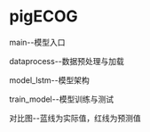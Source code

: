 # pigECOG

main--模型入口

dataprocess--数据预处理与加载

model_lstm--模型架构

train_model--模型训练与测试

对比图--蓝线为实际值，红线为预测值


